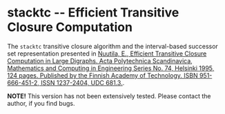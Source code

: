 # stacktc -- Efficient Transitive Closure Computation

The `stacktc` transitive closure algorithm and the interval-based successor set representation presented in [Nuutila, E., Efficient Transitive Closure Computation in Large Digraphs. Acta Polytechnica Scandinavica, Mathematics and Computing in Engineering Series No. 74, Helsinki 1995, 124 pages. Published by the Finnish Academy of Technology. ISBN 951-666-451-2, ISSN 1237-2404, UDC 681.3.](docs/thesis.pdf).

**NOTE!** This version has not been extensively tested. Please contact the author, if you find bugs.
